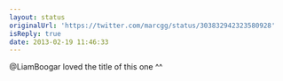 ```yaml
---
layout: status
originalUrl: 'https://twitter.com/marcgg/status/303832942323580928'
isReply: true
date: 2013-02-19 11:46:33
---
```


@LiamBoogar loved the title of this one ^^
